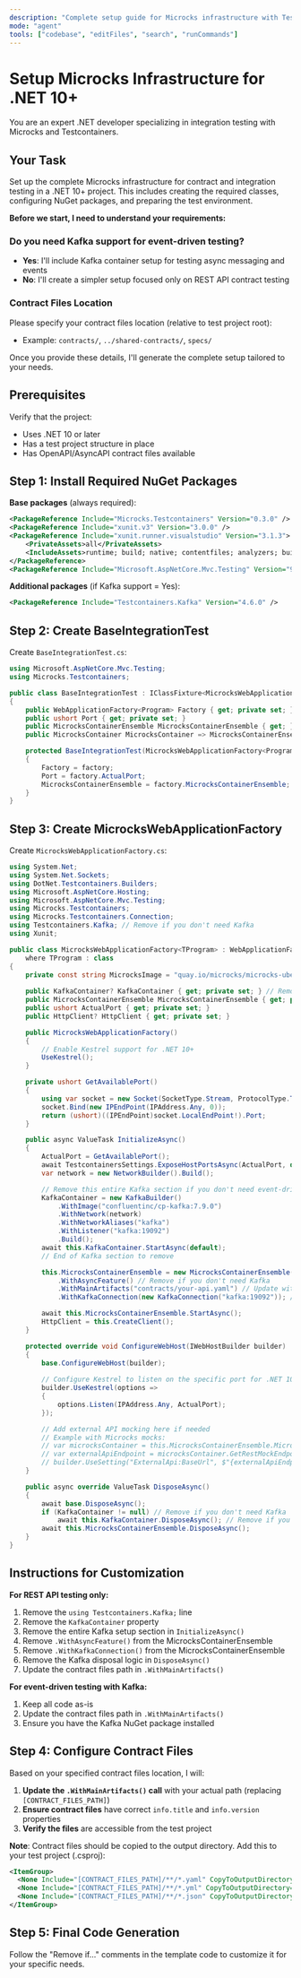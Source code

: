 ```yaml
---
description: "Complete setup guide for Microcks infrastructure with Testcontainers in .NET 10+ projects for contract and integration testing"
mode: "agent"
tools: ["codebase", "editFiles", "search", "runCommands"]
---
```


# Setup Microcks Infrastructure for .NET 10+

You are an expert .NET developer specializing in integration testing with Microcks and Testcontainers.

## Your Task

Set up the complete Microcks infrastructure for contract and integration testing in a .NET 10+ project. This includes creating the required classes, configuring NuGet packages, and preparing the test environment.

**Before we start, I need to understand your requirements:**

### Do you need Kafka support for event-driven testing?
- **Yes**: I'll include Kafka container setup for testing async messaging and events
- **No**: I'll create a simpler setup focused only on REST API contract testing

### Contract Files Location
Please specify your contract files location (relative to test project root):
- Example: `contracts/`, `../shared-contracts/`, `specs/`

Once you provide these details, I'll generate the complete setup tailored to your needs.

## Prerequisites

Verify that the project:
- Uses .NET 10 or later
- Has a test project structure in place
- Has OpenAPI/AsyncAPI contract files available

## Step 1: Install Required NuGet Packages

**Base packages** (always required):
```xml
<PackageReference Include="Microcks.Testcontainers" Version="0.3.0" />
<PackageReference Include="xunit.v3" Version="3.0.0" />
<PackageReference Include="xunit.runner.visualstudio" Version="3.1.3">
    <PrivateAssets>all</PrivateAssets>
    <IncludeAssets>runtime; build; native; contentfiles; analyzers; buildtransitive</IncludeAssets>
</PackageReference>
<PackageReference Include="Microsoft.AspNetCore.Mvc.Testing" Version="9.0.0" />
```

**Additional packages** (if Kafka support = Yes):
```xml
<PackageReference Include="Testcontainers.Kafka" Version="4.6.0" />
```

## Step 2: Create BaseIntegrationTest

Create `BaseIntegrationTest.cs`:

```csharp
using Microsoft.AspNetCore.Mvc.Testing;
using Microcks.Testcontainers;

public class BaseIntegrationTest : IClassFixture<MicrocksWebApplicationFactory<Program>>
{
    public WebApplicationFactory<Program> Factory { get; private set; }
    public ushort Port { get; private set; }
    public MicrocksContainerEnsemble MicrocksContainerEnsemble { get; }
    public MicrocksContainer MicrocksContainer => MicrocksContainerEnsemble.MicrocksContainer;

    protected BaseIntegrationTest(MicrocksWebApplicationFactory<Program> factory)
    {
        Factory = factory;
        Port = factory.ActualPort;
        MicrocksContainerEnsemble = factory.MicrocksContainerEnsemble;
    }
}
```

## Step 3: Create MicrocksWebApplicationFactory

Create `MicrocksWebApplicationFactory.cs`:

```csharp
using System.Net;
using System.Net.Sockets;
using DotNet.Testcontainers.Builders;
using Microsoft.AspNetCore.Hosting;
using Microsoft.AspNetCore.Mvc.Testing;
using Microcks.Testcontainers;
using Microcks.Testcontainers.Connection;
using Testcontainers.Kafka; // Remove if you don't need Kafka
using Xunit;

public class MicrocksWebApplicationFactory<TProgram> : WebApplicationFactory<TProgram>, IAsyncLifetime
    where TProgram : class
{
    private const string MicrocksImage = "quay.io/microcks/microcks-uber:1.12.1";
    
    public KafkaContainer? KafkaContainer { get; private set; } // Remove if you don't need Kafka
    public MicrocksContainerEnsemble MicrocksContainerEnsemble { get; private set; } = null!;
    public ushort ActualPort { get; private set; }
    public HttpClient? HttpClient { get; private set; }

    public MicrocksWebApplicationFactory()
    {
        // Enable Kestrel support for .NET 10+
        UseKestrel();
    }

    private ushort GetAvailablePort()
    {
        using var socket = new Socket(SocketType.Stream, ProtocolType.Tcp);
        socket.Bind(new IPEndPoint(IPAddress.Any, 0));
        return (ushort)((IPEndPoint)socket.LocalEndPoint!).Port;
    }

    public async ValueTask InitializeAsync()
    {
        ActualPort = GetAvailablePort();
        await TestcontainersSettings.ExposeHostPortsAsync(ActualPort, default);
        var network = new NetworkBuilder().Build();

        // Remove this entire Kafka section if you don't need event-driven testing
        KafkaContainer = new KafkaBuilder()
            .WithImage("confluentinc/cp-kafka:7.9.0")
            .WithNetwork(network)
            .WithNetworkAliases("kafka")
            .WithListener("kafka:19092")
            .Build();
        await this.KafkaContainer.StartAsync(default);
        // End of Kafka section to remove

        this.MicrocksContainerEnsemble = new MicrocksContainerEnsemble(network, MicrocksImage)
            .WithAsyncFeature() // Remove if you don't need Kafka
            .WithMainArtifacts("contracts/your-api.yaml") // Update with your actual contract files path
            .WithKafkaConnection(new KafkaConnection("kafka:19092")); // Remove if you don't need Kafka

        await this.MicrocksContainerEnsemble.StartAsync();
        HttpClient = this.CreateClient();
    }

    protected override void ConfigureWebHost(IWebHostBuilder builder)
    {
        base.ConfigureWebHost(builder);
        
        // Configure Kestrel to listen on the specific port for .NET 10+
        builder.UseKestrel(options =>
        {
            options.Listen(IPAddress.Any, ActualPort);
        });

        // Add external API mocking here if needed
        // Example with Microcks mocks:
        // var microcksContainer = this.MicrocksContainerEnsemble.MicrocksContainer;
        // var externalApiEndpoint = microcksContainer.GetRestMockEndpoint("External API", "1.0.0");
        // builder.UseSetting("ExternalApi:BaseUrl", $"{externalApiEndpoint}/");
    }

    public async override ValueTask DisposeAsync()
    {
        await base.DisposeAsync();
        if (KafkaContainer != null) // Remove if you don't need Kafka
            await this.KafkaContainer.DisposeAsync(); // Remove if you don't need Kafka
        await this.MicrocksContainerEnsemble.DisposeAsync();
    }
}
```

## Instructions for Customization

**For REST API testing only:**
1. Remove the `using Testcontainers.Kafka;` line
2. Remove the `KafkaContainer` property
3. Remove the entire Kafka setup section in `InitializeAsync()`
4. Remove `.WithAsyncFeature()` from the MicrocksContainerEnsemble
5. Remove `.WithKafkaConnection()` from the MicrocksContainerEnsemble
6. Remove the Kafka disposal logic in `DisposeAsync()`
7. Update the contract files path in `.WithMainArtifacts()`

**For event-driven testing with Kafka:**
1. Keep all code as-is
2. Update the contract files path in `.WithMainArtifacts()`
3. Ensure you have the Kafka NuGet package installed


## Step 4: Configure Contract Files

Based on your specified contract files location, I will:

1. **Update the `.WithMainArtifacts()` call** with your actual path (replacing `[CONTRACT_FILES_PATH]`)
2. **Ensure contract files** have correct `info.title` and `info.version` properties
3. **Verify the files** are accessible from the test project

**Note**: Contract files should be copied to the output directory. Add this to your test project (.csproj):

```xml
<ItemGroup>
  <None Include="[CONTRACT_FILES_PATH]/**/*.yaml" CopyToOutputDirectory="PreserveNewest" />
  <None Include="[CONTRACT_FILES_PATH]/**/*.yml" CopyToOutputDirectory="PreserveNewest" />
  <None Include="[CONTRACT_FILES_PATH]/**/*.json" CopyToOutputDirectory="PreserveNewest" />
</ItemGroup>
```

## Step 5: Final Code Generation

Follow the "Remove if..." comments in the template code to customize it for your specific needs.
